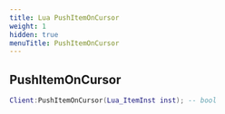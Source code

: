 ```yaml
---
title: Lua PushItemOnCursor
weight: 1
hidden: true
menuTitle: PushItemOnCursor
---
```

## PushItemOnCursor
```lua
Client:PushItemOnCursor(Lua_ItemInst inst); -- bool
```